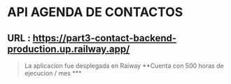 # API AGENDA DE CONTACTOS
## URL : https://part3-contact-backend-production.up.railway.app/

> La aplicacion fue desplegada en Raiway 
> **Cuenta con 500 horas de ejecucion / mes ***
